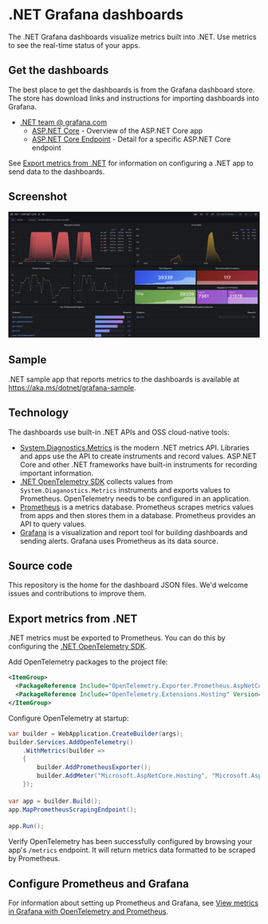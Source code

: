 # .NET Grafana dashboards

The .NET Grafana dashboards visualize metrics built into .NET. Use metrics to see the real-time status of your apps.

## Get the dashboards

The best place to get the dashboards is from the Grafana dashboard store. The store has download links and instructions for importing dashboards into Grafana.

* [.NET team @ grafana.com](https://grafana.com/orgs/dotnetteam)
  * [ASP.NET Core](https://grafana.com/grafana/dashboards/19924) - Overview of the ASP.NET Core app
  * [ASP.NET Core Endpoint](https://grafana.com/grafana/dashboards/19925) - Detail for a specific ASP.NET Core endpoint

See [Export metrics from .NET](#export-metrics-from-net) for information on configuring a .NET app to send data to the dashboards.

## Screenshot

![ASP.NET Core Grafana dashboard](./dashboard-screenshot.png)

## Sample

.NET sample app that reports metrics to the dashboards is available at https://aka.ms/dotnet/grafana-sample.

## Technology

The dashboards use built-in .NET APIs and OSS cloud-native tools:

* [System.Diagnostics.Metrics](https://learn.microsoft.com/dotnet/core/diagnostics/compare-metric-apis#systemdiagnosticsmetrics) is the modern .NET metrics API. Libraries and apps use the API to create instruments and record values. ASP.NET Core and other .NET frameworks have built-in instruments for recording important information.
* [.NET OpenTelemetry SDK](https://github.com/open-telemetry/opentelemetry-dotnet) collects values from `System.Diaganostics.Metrics` instruments and exports values to Prometheus. OpenTelemetry needs to be configured in an application.
* [Prometheus](https://prometheus.io/) is a metrics database. Prometheus scrapes metrics values from apps and then stores them in a database. Prometheus provides an API to query values.
* [Grafana](https://grafana.com/) is a visualization and report tool for building dashboards and sending alerts. Grafana uses Prometheus as its data source.

## Source code

This repository is the home for the dashboard JSON files. We'd welcome issues and contributions to improve them.

## Export metrics from .NET

.NET metrics must be exported to Prometheus. You can do this by configuring the [.NET OpenTelemetry SDK](https://github.com/open-telemetry/opentelemetry-dotnet).

Add OpenTelemetry packages to the project file:

```xml
<ItemGroup>
  <PackageReference Include="OpenTelemetry.Exporter.Prometheus.AspNetCore" Version="1.7.0-alpha.1" />
  <PackageReference Include="OpenTelemetry.Extensions.Hosting" Version="1.7.0-alpha.1" />
</ItemGroup>
```

Configure OpenTelemetry at startup:

```csharp
var builder = WebApplication.CreateBuilder(args);
builder.Services.AddOpenTelemetry()
    .WithMetrics(builder =>
    {
        builder.AddPrometheusExporter();
        builder.AddMeter("Microsoft.AspNetCore.Hosting", "Microsoft.AspNetCore.Server.Kestrel");
    });

var app = builder.Build();
app.MapPrometheusScrapingEndpoint();

app.Run();
```

Verify OpenTelemetry has been successfully configured by browsing your app's `/metrics` endpoint. It will return metrics data formatted to be scraped by Prometheus.

## Configure Prometheus and Grafana

For information about setting up Prometheus and Grafana, see [View metrics in Grafana with OpenTelemetry and Prometheus](https://learn.microsoft.com/dotnet/core/diagnostics/metrics-collection#view-metrics-in-grafana-with-opentelemetry-and-prometheus).

